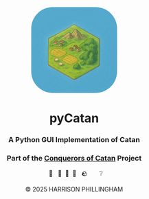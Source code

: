 &nbsp;
<div align="center">

<img src="icon.png" alt="pyCatan Logo" width="200" style="border-radius:25%"/>

# pyCatan

### A Python GUI Implementation of Catan
### Part of the <a href="https://gitea.phillingham.com/Harrison/Conquerors-of-Catan">Conquerors of Catan</a> Project

&nbsp; 🌾 &nbsp; 🌲&nbsp; 🐑&nbsp; 🧱 &nbsp; 🪨  &nbsp; &nbsp; &nbsp; ❔

© 2025 HARRISON PHILLINGHAM

</div>